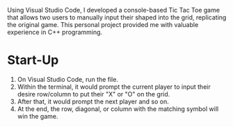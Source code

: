 Using Visual Studio Code, I developed a console-based Tic Tac Toe game that allows two users to manually input their shaped into the grid, replicating the original game. This personal project provided me with valuable experience in C++ programming. 
# Start-Up 

1. On Visual Studio Code, run the file.
2. Within the terminal, it would prompt the current player to input their desire row/column to put their "X" or "O" on the grid.
3. After that, it would prompt the next player and so on.
4. At the end, the row, diagonal, or column with the matching symbol will win the game. 
